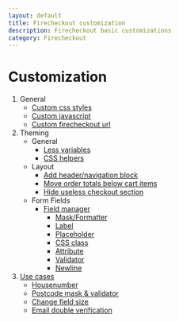 ```yaml
---
layout: default
title: Firecheckout customization
description: Firecheckout basic customizations
category: Firecheckout
---
```


# Customization

 1. General
    - [Custom css styles](custom-css/)
    - [Custom javascript](custom-js/)
    - [Custom firecheckout url](/m2/extensions/firecheckout/configuration/#general-section)
 2. Theming
    - General
        - [Less variables](less-variables/)
        - [CSS helpers](css-helpers/)
    - Layout
        - [Add header/navigation block](change-page-layout/)
        - [Move order totals below cart items](move-order-totals-below-cart-items/)
        - [Hide useless checkout section](hide-useless-checkout-section/)
    - Form Fields
        - [Field manager](field-manager/)
            - [Mask/Formatter](field-manager/#mask)
            - [Label](field-manager/#label)
            - [Placeholder](field-manager/#placeholder)
            - [CSS class](field-manager/#css-class)
            - [Attribute](field-manager/#attribute)
            - [Validator](field-manager/#validator)
            - [Newline](field-manager/#newline)
 3. [Use cases](use-cases/)
    - [Housenumber](use-cases/housenumber/)
    - [Postcode mask &amp; validator](use-cases/postcode-mask/)
    - [Change field size](use-cases/field-size/)
    - [Email double verification](use-cases/email-verification-field/)
